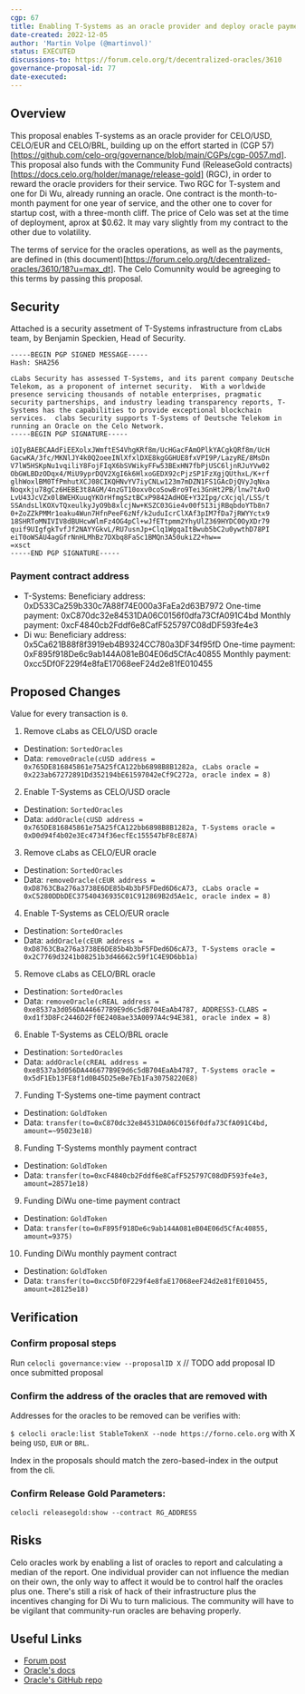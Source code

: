 ```yaml
---
cgp: 67
title: Enabling T-Systems as an oracle provider and deploy oracle payments
date-created: 2022-12-05
author: 'Martin Volpe (@martinvol)'
status: EXECUTED
discussions-to: https://forum.celo.org/t/decentralized-oracles/3610
governance-proposal-id: 77
date-executed:
---
```


## Overview

This proposal enables T-systems as an oracle provider for CELO/USD, CELO/EUR and CELO/BRL, building up on the effort started in (CGP 57)[https://github.com/celo-org/governance/blob/main/CGPs/cgp-0057.md]. This proposal also funds with the Community Fund (ReleaseGold contracts)[https://docs.celo.org/holder/manage/release-gold] (RGC), in order to reward the oracle providers for their service. Two RGC for T-system and one for Di Wu, already running an oracle. One contract is the month-to-month payment for one year of service, and the other one to cover for startup cost, with a three-month cliff. The price of Celo was set at the time of deployment, aprox at $0.62. It may vary slightly from my contract to the other due to volatility.

The terms of service for the oracles operations, as well as the payments, are defined in (this document)[https://forum.celo.org/t/decentralized-oracles/3610/18?u=max_dt]. The Celo Comunnity would be agreeging to this terms by passing this proposal.

## Security

Attached is a security assetment of T-Systems infrastructure from cLabs team, by Benjamin Speckien, Head of Security.

```
-----BEGIN PGP SIGNED MESSAGE-----
Hash: SHA256

cLabs Security has assessed T-Systems, and its parent company Deutsche Telekom, as a proponent of internet security.  With a worldwide presence servicing thousands of notable enterprises, pragmatic security partnerships, and industry leading transparency reports, T-Systems has the capabilities to provide exceptional blockchain services.  clabs Security supports T-Systems of Deutsche Telekom in running an Oracle on the Celo Network.
-----BEGIN PGP SIGNATURE-----

iQIyBAEBCAAdFiEEXolxJWmftES4VhgKRf8m/UcHGacFAmOPlkYACgkQRf8m/UcH
GacwKA/3fc/MKNlJY4k0Q2oeeINlXfxlDXE8kgGGHUE8fxVPI9P/LazyRE/8MsDn
V7lW5HSKpNu1vqiliY8FojFIqX6bSVWikyFFw53BExHN7fbPjUSC6ljnRJuYVw02
ObGWLBDzODqx4/MiU9yprDQV2XgI6k6HlxoGEDX92cPjzSP1FzXgjQUthxL/K+rf
glhWoxlBM0TfPmhutXCJ08CIKQHNvYV7iyCNLw123m7mDZN1FS1GAcDjQVyJqNxa
Noqxkju78gCz6HEBE3t8AGM/4nzGT10oxv0coSowBro9Tei3GnHt2PB/lnw7tAvO
LvU43JcVZx0l8WEHXuuqYKOrHfmgSztBCxP9842AdHOE+Y32Ipg/cXcjql/LSS/t
SSAndsLlKOXvTQxeulkyJyO9b8xlcjNw+KSZC03Gie4v00f5I3ijRBqbdoYTb8n7
0+ZoZZkPMMr1oaku4Wun7HfnPeeF6zNf/k2uduIcrClXAf3pIM7fDa7jRWYYctx9
18SHRToMNIVIV8dBUHcwWlmFz4OG4pCl+wJfETtpmm2YhyUlZ369HYDC0OyXDr79
quif9UIgfgkTvfJf2NAYYGkvL/RU7usnJp+Clq1WgqaItBwub5bC2u0ywthD78PI
eiT0oWSAU4agGfrNnHLMhBz7DXbq8FaSc1BMQn3A50ukiZ2+hw==
=xsct
-----END PGP SIGNATURE-----
```


### Payment contract address

* T-Systems:
Beneficiary address: 0xD533Ca259b330c7A88f74E000a3FaEa2d63B7972
One-time payment: 0xC870dc32e84531DA06C0156f0dfa73CfA091C4bd
Monthly payment: 0xcF4840cb2Fddf6e8CafF525797C08dDF593fe4e3
* Di wu:
Beneficiary address: 0x5Ca621B88f8f3919eb4B9324CC780a3DF34f95fD
One-time payment: 0xF895f918De6c9ab144A081eB04E06d5CfAc40855
Monthly payment: 0xcc5Df0F229f4e8faE17068eeF24d2e81fE010455


## Proposed Changes

Value for every transaction is `0`.

1. Remove cLabs as CELO/USD oracle
  - Destination: `SortedOracles`
  - Data: `removeOracle(cUSD address = 0x765DE816845861e75A25fCA122bb6898B8B1282a, cLabs oracle = 0x223ab67272891Dd352194bE61597042eCf9C272a, oracle index = 8)`
2. Enable T-Systems as CELO/USD oracle
  - Destination: `SortedOracles`
  - Data: `addOracle(cUSD address = 0x765DE816845861e75A25fCA122bb6898B8B1282a, T-Systems oracle = 0xD0d94f4b02e3Ec4734f36ecfEc155547bF8cE87A)`
3. Remove cLabs as CELO/EUR oracle
  - Destination: `SortedOracles`
  - Data: `removeOracle(cEUR address = 0xD8763CBa276a3738E6DE85b4b3bF5FDed6D6cA73, cLabs oracle = 0xC5280DDbDEC37540436935C01C912869B2d5Ae1c, oracle index = 8)`
4. Enable T-Systems as CELO/EUR oracle
  - Destination: `SortedOracles`
  - Data: `addOracle(cEUR address = 0xD8763CBa276a3738E6DE85b4b3bF5FDed6D6cA73, T-Systems oracle = 0x2C7769d3241b08251b3d46662c59f1C4E9D6bb1a)`
5. Remove cLabs as CELO/BRL oracle
  - Destination: `SortedOracles`
  - Data: `removeOracle(cREAL address = 0xe8537a3d056DA446677B9E9d6c5dB704EaAb4787, ADDRESS3-CLABS = 0xd1f3D8Fc2446D2Ff0E2408ae33A0097A4c94E381, oracle index = 8)`
6. Enable T-Systems as CELO/BRL oracle
  - Destination: `SortedOracles`
  - Data: `addOracle(cREAL address = 0xe8537a3d056DA446677B9E9d6c5dB704EaAb4787, T-Systems oracle = 0x5dF1Eb13FE8f1d0B45D25eBe7Eb1Fa30758220E8)`
7. Funding T-Systems one-time payment contract
  - Destination: `GoldToken`
  - Data: `transfer(to=0xC870dc32e84531DA06C0156f0dfa73CfA091C4bd, amount=~95023e18)`
8. Funding T-Systems monthly payment contract
  - Destination: `GoldToken`
  - Data: `transfer(to=0xcF4840cb2Fddf6e8CafF525797C08dDF593fe4e3, amount=28571e18)`
9. Funding DiWu one-time payment contract
  - Destination: `GoldToken`
  - Data: `transfer(to=0xF895f918De6c9ab144A081eB04E06d5CfAc40855, amount=9375)`
10. Funding DiWu monthly payment contract
  - Destination: `GoldToken`
  - Data: `transfer(to=0xcc5Df0F229f4e8faE17068eeF24d2e81fE010455, amount=28125e18)`

## Verification

### Confirm proposal steps

Run `celocli governance:view --proposalID X` // TODO add proposal ID once submitted proposal

### Confirm the address of the oracles that are removed with

Addresses for the oracles to be removed can be verifies with:

`$ celocli oracle:list StableTokenX --node https://forno.celo.org` with X being `USD`, `EUR` or `BRL`.

Index in the proposals should match the zero-based-index in the output from the cli.

###  Confirm Release Gold Parameters:
`celocli releasegold:show --contract RG_ADDRESS`


## Risks

Celo oracles work by enabling a list of oracles to report and calculating a median of the report. One individual provider can not influence the median on their own, the only way to affect it would be to control half the oracles plus one.
There's still a risk of hack of their infrastructure plus the incentives changing for Di Wu to turn malicious. The community will have to be vigilant that community-run oracles are behaving properly.

## Useful Links
- [Forum post](https://forum.celo.org/t/decentralized-oracles/3610/2)
- [Oracle's docs](https://docs.celo.org/celo-codebase/protocol/stability/oracles)
- [Oracle's GitHub repo](https://github.com/celo-org/celo-oracle)